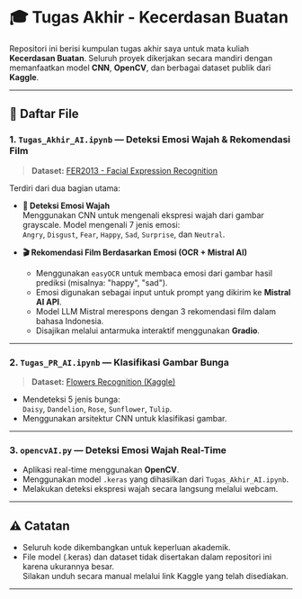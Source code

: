 # 🎓 Tugas Akhir - Kecerdasan Buatan

Repositori ini berisi kumpulan tugas akhir saya untuk mata kuliah **Kecerdasan Buatan**. Seluruh proyek dikerjakan secara mandiri dengan memanfaatkan model **CNN**, **OpenCV**, dan berbagai dataset publik dari **Kaggle**.

---

## 📁 Daftar File

### 1. `Tugas_Akhir_AI.ipynb` — Deteksi Emosi Wajah & Rekomendasi Film

> **Dataset:** [FER2013 - Facial Expression Recognition](https://www.kaggle.com/datasets/msambare/fer2013)

Terdiri dari dua bagian utama:

- **🧠 Deteksi Emosi Wajah**  
  Menggunakan CNN untuk mengenali ekspresi wajah dari gambar grayscale. Model mengenali 7 jenis emosi:  
  `Angry`, `Disgust`, `Fear`, `Happy`, `Sad`, `Surprise`, dan `Neutral`.

- **🎬 Rekomendasi Film Berdasarkan Emosi (OCR + Mistral AI)**  
  - Menggunakan `easyOCR` untuk membaca emosi dari gambar hasil prediksi (misalnya: "happy", "sad").  
  - Emosi digunakan sebagai input untuk prompt yang dikirim ke **Mistral AI API**.  
  - Model LLM Mistral merespons dengan 3 rekomendasi film dalam bahasa Indonesia.  
  - Disajikan melalui antarmuka interaktif menggunakan **Gradio**.

---

### 2. `Tugas_PR_AI.ipynb` — Klasifikasi Gambar Bunga

> **Dataset:** [Flowers Recognition (Kaggle)](https://www.kaggle.com/datasets/alxmamaev/flowers-recognition)

- Mendeteksi 5 jenis bunga:  
  `Daisy`, `Dandelion`, `Rose`, `Sunflower`, `Tulip`.  
- Menggunakan arsitektur CNN untuk klasifikasi gambar.

---

### 3. `opencvAI.py` — Deteksi Emosi Wajah Real-Time

- Aplikasi real-time menggunakan **OpenCV**.
- Menggunakan model `.keras` yang dihasilkan dari `Tugas_Akhir_AI.ipynb`.
- Melakukan deteksi ekspresi wajah secara langsung melalui webcam.

---

## ⚠️ Catatan

- Seluruh kode dikembangkan untuk keperluan akademik.
- File model (.keras) dan dataset tidak disertakan dalam repositori ini karena ukurannya besar.  
  Silakan unduh secara manual melalui link Kaggle yang telah disediakan.

---
